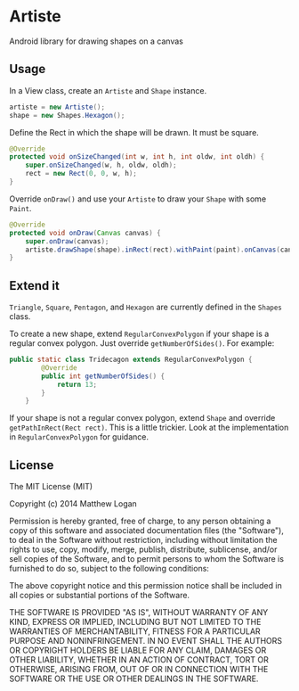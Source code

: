 Artiste
=======

Android library for drawing shapes on a canvas

## Usage

In a View class, create an `Artiste` and `Shape` instance.

```java
artiste = new Artiste();
shape = new Shapes.Hexagon();
```

Define the Rect in which the shape will be drawn. It must be square.

```java
@Override
protected void onSizeChanged(int w, int h, int oldw, int oldh) {
    super.onSizeChanged(w, h, oldw, oldh);
    rect = new Rect(0, 0, w, h);
}
```

Override `onDraw()` and use your `Artiste` to draw your `Shape` with some `Paint`.

```java
@Override
protected void onDraw(Canvas canvas) {
    super.onDraw(canvas);
    artiste.drawShape(shape).inRect(rect).withPaint(paint).onCanvas(canvas);
}
```

## Extend it

`Triangle`, `Square`, `Pentagon`, and `Hexagon` are currently defined in the `Shapes` class.

To create a new shape, extend `RegularConvexPolygon` if your shape is a regular convex polygon. Just override `getNumberOfSides()`. For example:

```java
public static class Tridecagon extends RegularConvexPolygon {
        @Override
        public int getNumberOfSides() {
            return 13;
        }
    }
```

If your shape is not a regular convex polygon, extend `Shape` and override `getPathInRect(Rect rect)`. This is a little trickier. Look at the implementation in `RegularConvexPolygon` for guidance.

## License

The MIT License (MIT)

Copyright (c) 2014 Matthew Logan

Permission is hereby granted, free of charge, to any person obtaining a copy
of this software and associated documentation files (the "Software"), to deal
in the Software without restriction, including without limitation the rights
to use, copy, modify, merge, publish, distribute, sublicense, and/or sell
copies of the Software, and to permit persons to whom the Software is
furnished to do so, subject to the following conditions:

The above copyright notice and this permission notice shall be included in all
copies or substantial portions of the Software.

THE SOFTWARE IS PROVIDED "AS IS", WITHOUT WARRANTY OF ANY KIND, EXPRESS OR
IMPLIED, INCLUDING BUT NOT LIMITED TO THE WARRANTIES OF MERCHANTABILITY,
FITNESS FOR A PARTICULAR PURPOSE AND NONINFRINGEMENT. IN NO EVENT SHALL THE
AUTHORS OR COPYRIGHT HOLDERS BE LIABLE FOR ANY CLAIM, DAMAGES OR OTHER
LIABILITY, WHETHER IN AN ACTION OF CONTRACT, TORT OR OTHERWISE, ARISING FROM,
OUT OF OR IN CONNECTION WITH THE SOFTWARE OR THE USE OR OTHER DEALINGS IN THE
SOFTWARE.
